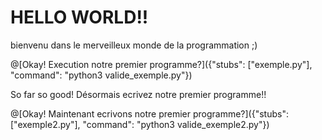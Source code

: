 # HELLO WORLD!!

bienvenu dans le merveilleux monde de la programmation ;)

@[Okay! Execution notre premier programme?]({"stubs": ["exemple.py"], "command": "python3 valide_exemple.py"})



So far so good!
Désormais ecrivez notre premier programme!!


@[Okay! Maintenant ecrivons notre premier programme?]({"stubs": ["exemple2.py"], "command": "python3 valide_exemple2.py"})
